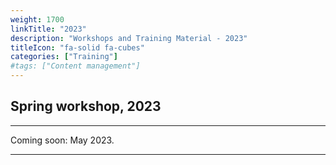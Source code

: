 ```yaml
---
weight: 1700
linkTitle: "2023"
description: "Workshops and Training Material - 2023"
titleIcon: "fa-solid fa-cubes"
categories: ["Training"]
#tags: ["Content management"]
---
```


## Spring workshop, 2023
---

Coming soon: May 2023.

---

<!-- {{< treeview display="tree" />}} -->

<!-- Changes and update:
* 
*
*
-->

